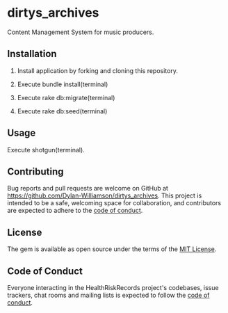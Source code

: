# dirtys_archives
Content Management System for music producers.

## Installation

1) Install application by forking and cloning this repository.

2) Execute bundle install(terminal)

3) Execute rake db:migrate(terminal)

4) Execute rake db:seed(terminal)

## Usage

Execute shotgun(terminal).

## Contributing

Bug reports and pull requests are welcome on GitHub at https://github.com/Dylan-Williamson/dirtys_archives. This project is intended to be a safe, welcoming space for collaboration, and contributors are expected to adhere to the [code of conduct](https://github.com/Dylan-Williamson/dirtys_archives/blob/master/CODE_OF_CONDUCT.md).


## License

The gem is available as open source under the terms of the [MIT License](https://opensource.org/licenses/MIT).

## Code of Conduct

Everyone interacting in the HealthRiskRecords project's codebases, issue trackers, chat rooms and mailing lists is expected to follow the [code of conduct](https://github.com/Dylan-Williamson/dirtys_archives/blob/master/CODE_OF_CONDUCT.md).